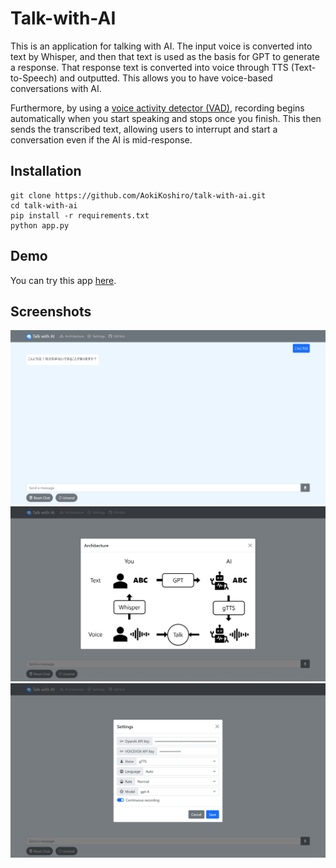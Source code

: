# Talk-with-AI

This is an application for talking with AI. The input voice is converted into text by Whisper, and then that text is used as the basis for GPT to generate a response. That response text is converted into voice through TTS (Text-to-Speech) and outputted. This allows you to have voice-based conversations with AI. 

Furthermore, by using a [voice activity detector (VAD)](https://github.com/ricky0123/vad), recording begins automatically when you start speaking and stops once you finish. This then sends the transcribed text, allowing users to interrupt and start a conversation even if the AI is mid-response.

## Installation
```
git clone https://github.com/AokiKoshiro/talk-with-ai.git
cd talk-with-ai
pip install -r requirements.txt
python app.py
```

## Demo
You can try this app [here](https://talk-with-ai.onrender.com/).

## Screenshots
![screenshot-chat](./static/image/screenshot_chat.png)
![screenshot-architecture](./static/image/screenshot_architecture.png)
![screenshot-settings](./static/image/screenshot_settings.png)
